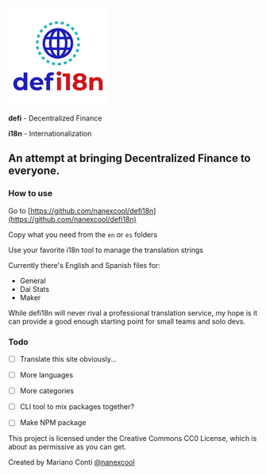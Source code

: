 ![defi18n logo](logo.png "Logo")

**defi** - Decentralized Finance

**i18n** - Internationalization

## An attempt at bringing Decentralized Finance to everyone.

### How to use

Go to [https://github.com/nanexcool/defi18n](https://github.com/nanexcool/defi18n)

Copy what you need from the `en` or `es` folders

Use your favorite i18n tool to manage the translation strings

Currently there's English and Spanish files for:

- General
- Dai Stats
- Maker

While defi18n will never rival a professional translation service, my hope is it can provide a good enough starting point for small teams and solo devs.

### Todo

- [ ] Translate this site obviously...
- [ ] More languages
- [ ] More categories
- [ ] CLI tool to mix packages together?
- [ ] Make NPM package


This project is licensed under the Creative Commons CC0 License, which is about as permissive as you can get.

Created by Mariano Conti [@nanexcool](https://twitter.com/nanexcool)
